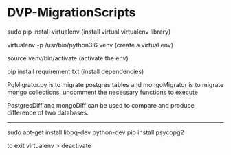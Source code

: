 # DVP-MigrationScripts

sudo pip install virtualenv  (install virtual virtualenv library)

virtualenv -p /usr/bin/python3.6 venv (create a virtual env)

source venv/bin/activate (activate the env)

pip install requirement.txt (install dependencies)

PgMigrator.py is to migrate postgres tables and mongoMigrator is to migrate mongo collections. uncomment the necessary functions to execute

PostgresDiff and mongoDiff can be used to compare and produce difference of two databases.



------------------------
sudo apt-get install libpq-dev python-dev
pip install psycopg2

to exit virtualenv >  deactivate



